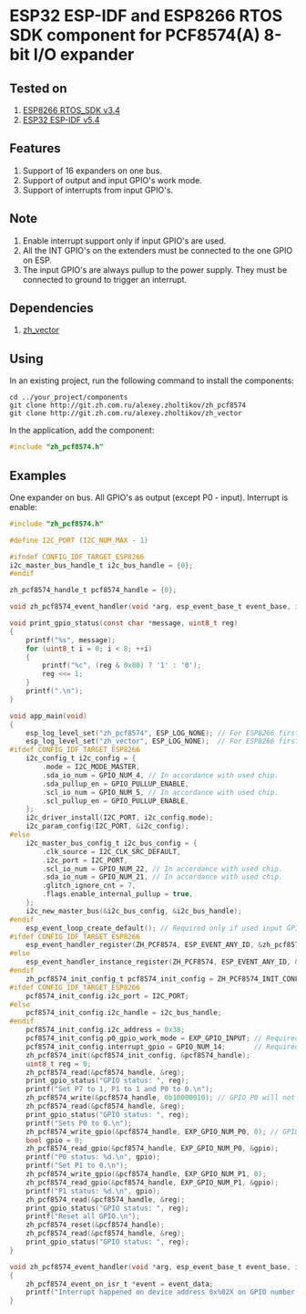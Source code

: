 # ESP32 ESP-IDF and ESP8266 RTOS SDK component for PCF8574(A) 8-bit I/O expander

## Tested on

1. [ESP8266 RTOS_SDK v3.4](https://docs.espressif.com/projects/esp8266-rtos-sdk/en/latest/index.html#)
2. [ESP32 ESP-IDF v5.4](https://docs.espressif.com/projects/esp-idf/en/release-v5.4/esp32/index.html)

## Features

1. Support of 16 expanders on one bus.
2. Support of output and input GPIO's work mode.
3. Support of interrupts from input GPIO's.

## Note

1. Enable interrupt support only if input GPIO's are used.
2. All the INT GPIO's on the extenders must be connected to the one GPIO on ESP.
3. The input GPIO's are always pullup to the power supply. They must be connected to ground to trigger an interrupt.

## Dependencies

1. [zh_vector](http://git.zh.com.ru/alexey.zholtikov/zh_vector)

## Using

In an existing project, run the following command to install the components:

```text
cd ../your_project/components
git clone http://git.zh.com.ru/alexey.zholtikov/zh_pcf8574
git clone http://git.zh.com.ru/alexey.zholtikov/zh_vector
```

In the application, add the component:

```c
#include "zh_pcf8574.h"
```

## Examples

One expander on bus. All GPIO's as output (except P0 - input). Interrupt is enable:

```c
#include "zh_pcf8574.h"

#define I2C_PORT (I2C_NUM_MAX - 1)

#ifndef CONFIG_IDF_TARGET_ESP8266
i2c_master_bus_handle_t i2c_bus_handle = {0};
#endif

zh_pcf8574_handle_t pcf8574_handle = {0};

void zh_pcf8574_event_handler(void *arg, esp_event_base_t event_base, int32_t event_id, void *event_data); // Required only if used input GPIO interrupts.

void print_gpio_status(const char *message, uint8_t reg)
{
    printf("%s", message);
    for (uint8_t i = 0; i < 8; ++i)
    {
        printf("%c", (reg & 0x80) ? '1' : '0');
        reg <<= 1;
    }
    printf(".\n");
}

void app_main(void)
{
    esp_log_level_set("zh_pcf8574", ESP_LOG_NONE); // For ESP8266 first enable "Component config -> Log output -> Enable log set level" via menuconfig.
    esp_log_level_set("zh_vector", ESP_LOG_NONE);  // For ESP8266 first enable "Component config -> Log output -> Enable log set level" via menuconfig.
#ifdef CONFIG_IDF_TARGET_ESP8266
    i2c_config_t i2c_config = {
        .mode = I2C_MODE_MASTER,
        .sda_io_num = GPIO_NUM_4, // In accordance with used chip.
        .sda_pullup_en = GPIO_PULLUP_ENABLE,
        .scl_io_num = GPIO_NUM_5, // In accordance with used chip.
        .scl_pullup_en = GPIO_PULLUP_ENABLE,
    };
    i2c_driver_install(I2C_PORT, i2c_config.mode);
    i2c_param_config(I2C_PORT, &i2c_config);
#else
    i2c_master_bus_config_t i2c_bus_config = {
        .clk_source = I2C_CLK_SRC_DEFAULT,
        .i2c_port = I2C_PORT,
        .scl_io_num = GPIO_NUM_22, // In accordance with used chip.
        .sda_io_num = GPIO_NUM_21, // In accordance with used chip.
        .glitch_ignore_cnt = 7,
        .flags.enable_internal_pullup = true,
    };
    i2c_new_master_bus(&i2c_bus_config, &i2c_bus_handle);
#endif
    esp_event_loop_create_default(); // Required only if used input GPIO interrupts.
#ifdef CONFIG_IDF_TARGET_ESP8266
    esp_event_handler_register(ZH_PCF8574, ESP_EVENT_ANY_ID, &zh_pcf8574_event_handler, NULL); // Required only if used input GPIO interrupts.
#else
    esp_event_handler_instance_register(ZH_PCF8574, ESP_EVENT_ANY_ID, &zh_pcf8574_event_handler, NULL, NULL); // Required only if used input GPIO interrupts.
#endif
    zh_pcf8574_init_config_t pcf8574_init_config = ZH_PCF8574_INIT_CONFIG_DEFAULT();
#ifdef CONFIG_IDF_TARGET_ESP8266
    pcf8574_init_config.i2c_port = I2C_PORT;
#else
    pcf8574_init_config.i2c_handle = i2c_bus_handle;
#endif
    pcf8574_init_config.i2c_address = 0x38;
    pcf8574_init_config.p0_gpio_work_mode = EXP_GPIO_INPUT; // Required only for input GPIO.
    pcf8574_init_config.interrupt_gpio = GPIO_NUM_14;       // Required only if used input GPIO interrupts.
    zh_pcf8574_init(&pcf8574_init_config, &pcf8574_handle);
    uint8_t reg = 0;
    zh_pcf8574_read(&pcf8574_handle, &reg);
    print_gpio_status("GPIO status: ", reg);
    printf("Set P7 to 1, P1 to 1 and P0 to 0.\n");
    zh_pcf8574_write(&pcf8574_handle, 0b10000010); // GPIO P0 will not be changed because it is operating in input mode.
    zh_pcf8574_read(&pcf8574_handle, &reg);
    print_gpio_status("GPIO status: ", reg);
    printf("Sets P0 to 0.\n");
    zh_pcf8574_write_gpio(&pcf8574_handle, EXP_GPIO_NUM_P0, 0); // GPIO P0 will not be changed because it is operating in input mode.
    bool gpio = 0;
    zh_pcf8574_read_gpio(&pcf8574_handle, EXP_GPIO_NUM_P0, &gpio);
    printf("P0 status: %d.\n", gpio);
    printf("Set P1 to 0.\n");
    zh_pcf8574_write_gpio(&pcf8574_handle, EXP_GPIO_NUM_P1, 0);
    zh_pcf8574_read_gpio(&pcf8574_handle, EXP_GPIO_NUM_P1, &gpio);
    printf("P1 status: %d.\n", gpio);
    zh_pcf8574_read(&pcf8574_handle, &reg);
    print_gpio_status("GPIO status: ", reg);
    printf("Reset all GPIO.\n");
    zh_pcf8574_reset(&pcf8574_handle);
    zh_pcf8574_read(&pcf8574_handle, &reg);
    print_gpio_status("GPIO status: ", reg);
}

void zh_pcf8574_event_handler(void *arg, esp_event_base_t event_base, int32_t event_id, void *event_data) // Required only if used input GPIO interrupts.
{
    zh_pcf8574_event_on_isr_t *event = event_data;
    printf("Interrupt happened on device address 0x%02X on GPIO number %d.\n", event->i2c_address, event->gpio_number);
}
```

